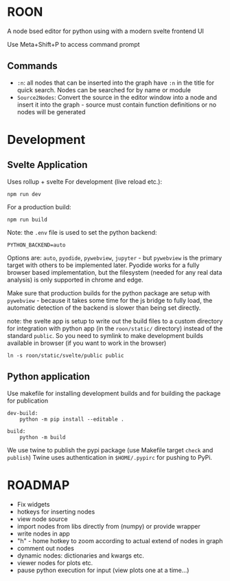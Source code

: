 # ROON

A node bsed editor for python using with a modern svelte frontend UI

Use Meta+Shift+P to access command prompt

## Commands
- `:n`: all nodes that can be inserted into the graph have `:n` in the title for quick search. Nodes can be searched for by name or module
- `Source2Nodes`: Convert the source in the editor window into a node and insert it into the graph - source must contain function definitions or no nodes will be generated

# Development
## Svelte Application
Uses rollup + svelte
For development (live reload etc.):
```
npm run dev
```

For a production build:
```
npm run build
```

Note: the `.env` file is used to set the python backend:
```
PYTHON_BACKEND=auto
```
Options are: `auto`, `pyodide`, `pywebview`, `jupyter` - but `pywebview` is the primary target with others to be implemented later. Pyodide works for a fully browser based implementation, but the filesystem (needed for any real data analysis) is only supported in chrome and edge.

Make sure that production builds for the python package are setup with `pywebview` - because it takes some time for the js bridge to fully load, the automatic detection of the backend is slower than being set directly.

note: the svelte app is setup to write out the build files to a custom directory for integration with python app (in the `roon/static/` directory) instead of the standard `public`. So you need to symlink to make development builds available in browser (if you want to work in the browser)
```
ln -s roon/static/svelte/public public
```

## Python application

Use makefile for installing development builds and for building the package for publication
```
dev-build:
	python -m pip install --editable .

build:
	python -m build
```

We use twine to publish the pypi package (use Makefile target `check` and `publish`)
Twine uses authentication in `$HOME/.pypirc` for pushing to PyPi.


# ROADMAP
- Fix widgets
- hotkeys for inserting nodes
- view node source
- import nodes from libs directly from (numpy) or provide wrapper
- write nodes in app
- "h" - home hotkey to zoom according to actual extend of nodes in graph
- comment out nodes
- dynamic nodes: dictionaries and kwargs etc.
- viewer nodes for plots etc.
- pause python execution for input (view plots one at a time...)

